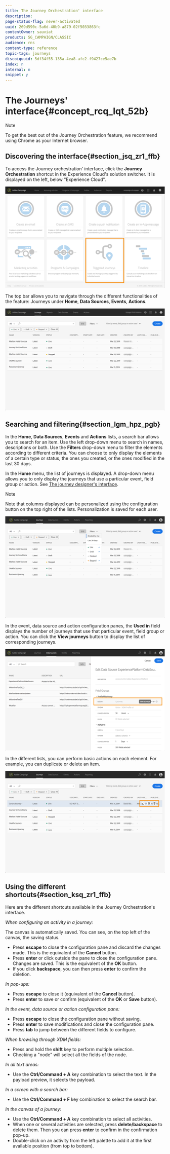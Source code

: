 ```yaml
---
title: The Journey Orchestration' interface
description: 
page-status-flag: never-activated
uuid: 269d590c-5a6d-40b9-a879-02f5033863fc
contentOwner: sauviat
products: SG_CAMPAIGN/CLASSIC
audience: rns
content-type: reference
topic-tags: journeys
discoiquuid: 5df34f55-135a-4ea8-afc2-f9427ce5ae7b
index: n
internal: n
snippet: y
---
```


# The Journeys' interface{#concept_rcq_lqt_52b}

>[!NOTE]
>
>To get the best out of the Journey Orchestration feature, we recommend using Chrome as your Internet browser.

## Discovering the interface{#section_jsq_zr1_ffb}


To access the Journey orchestration' interface, click the **Journey Orchestration** shortcut in the Experience Cloud's solution switcher. It is displayed on the left, below "Experience Cloud".

![](../assets/journey1.png)  

The top bar allows you to navigate through the different functionalities of the feature: Journeys under **Home**, **Data Sources**, **Events**, **Actions**.

![](../assets/journey2.png)  

## Searching and filtering{#section_lgm_hpz_pgb}

In the **Home**, **Data Sources**, **Events** and **Actions** lists, a search bar allows you to search for an item. Use the left drop-down menu to search in names, descriptions or both. Use the **Filters** drop-down menu to filter the elements according to different criteria. You can choose to only display the elements of a certain type or status, the ones you created, or the ones modified in the last 30 days.

In the **Home** menu, the list of journeys is displayed. A drop-down menu allows you to only display the journeys that use a particular event, field group or action. See [The journey designer's interface](../building-journeys/journeyinterface.md#concept_m1g_5qt_52b).

>[!NOTE]
>
>Note that columns displayed can be personalized using the configuration button on the top right of the lists. Personalization is saved for each user.

![](../assets/journey3.png)  

In the event, data source and action configuration panes, the **Used in** field displays the number of journeys that use that particular event, field group or action. You can click the **View journeys** button to display the list of corresponding journeys.

![](../assets/journey3bis.png)  

In the different lists, you can perform basic actions on each element. For example, you can duplicate or delete an item.

![](../assets/journey4.png)  

## Using the different shortcuts{#section_ksq_zr1_ffb}

Here are the different shortcuts available in the Journey Orchestration's interface.

_When configuring an activity in a journey:_

The canvas is automatically saved. You can see, on the top left of the canvas, the saving status.

* Press **escape** to close the configuration pane and discard the changes made. This is the equivalent of the **Cancel** button.
* Press **enter** or click outside the pane to close the configuration pane. Changes are saved. This is the equivalent of the **OK** button.
* If you click **backspace**, you can then press **enter** to confirm the deletion.

_In pop-ups:_

* Press **escape** to close it (equivalent of the **Cancel** button).
* Press **enter** to save or confirm (equivalent of the **OK** or **Save** button).

_In the event, data source or action configuration pane:_

* Press **escape** to close the configuration pane without saving.
* Press **enter** to save modifications and close the configuration pane.
* Press **tab** to jump between the different fields to configure.

_When browsing through XDM fields:_

* Press and hold the **shift** key to perform multiple selection.
* Checking a "node" will select all the fields of the node.

_In all text areas:_

* Use the **Ctrl/Command + A** key combination to select the text. In the payload preview, it selects the payload.

_In a screen with a search bar:_

* Use the **Ctrl/Command + F** key combination to select the search bar.

_In the canvas of a journey:_

* Use the **Ctrl/Command + A** key combination to select all activities.
* When one or several activities are selected, press **delete/backspace** to delete them. Then you can press **enter** to confirm in the confirmation pop-up.
* Double-click on an activity from the left palette to add it at the first available position (from top to bottom).
